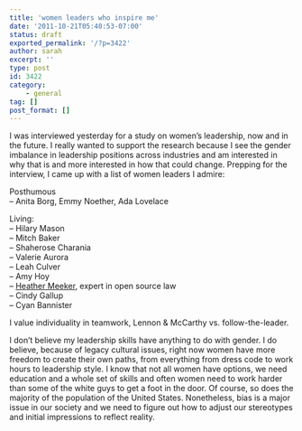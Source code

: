 ```yaml
---
title: 'women leaders who inspire me'
date: '2011-10-21T05:40:53-07:00'
status: draft
exported_permalink: '/?p=3422'
author: sarah
excerpt: ''
type: post
id: 3422
category:
    - general
tag: []
post_format: []
---
```

I was interviewed yesterday for a study on women’s leadership, now and in the future. I really wanted to support the research because I see the gender imbalance in leadership positions across industries and am interested in why that is and more interested in how that could change. Prepping for the interview, I came up with a list of women leaders I admire:

Posthumous  
– Anita Borg, Emmy Noether, Ada Lovelace

Living:  
– Hilary Mason  
– Mitch Baker  
– Shaherose Charania  
– Valerie Aurora  
– Leah Culver  
– Amy Hoy  
– [Heather Meeker](http://www.gtlaw.com/People/HeatherJMeeker), expert in open source law  
– Cindy Gallup  
– Cyan Bannister

I value individuality in teamwork, Lennon &amp; McCarthy vs. follow-the-leader.

I don’t believe my leadership skills have anything to do with gender. I do believe, because of legacy cultural issues, right now women have more freedom to create their own paths, from everything from dress code to work hours to leadership style. I know that not all women have options, we need education and a whole set of skills and often women need to work harder than some of the white guys to get a foot in the door. Of course, so does the majority of the population of the United States. Nonetheless, bias is a major issue in our society and we need to figure out how to adjust our stereotypes and initial impressions to reflect reality.